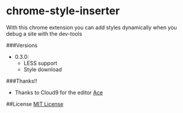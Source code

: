 # chrome-style-inserter

With this chrome extension you can add styles dynamically when you debug a site with the dev-tools

###Versions

* 0.3.0:
    * LESS support
    * Style download

###Thanks!!
* Thanks to Cloud9 for the editor [Ace](http://ace.c9.io/)

##License
[MIT License](http://opensource.org/licenses/MIT)